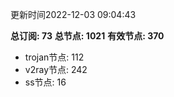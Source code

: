 更新时间2022-12-03 09:04:43

**总订阅: 73**
**总节点: 1021**
**有效节点: 370**
- trojan节点: 112
- v2ray节点: 242
- ss节点: 16
